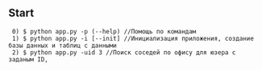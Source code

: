Start 
-------------------
     0) $ python app.py -р (--help) //Помощь по командам
     1) $ python app.py -i [--init] //Инициализация приложения, создание базы данных и таблиц с данными
     2) $ python app.py -uid 3 //Поиск соседей по офису для юзера с заданым ID, 


     